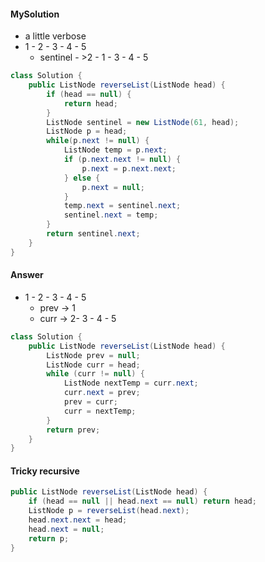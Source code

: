 #### MySolution

* a little verbose
* 1 - 2 - 3 - 4 - 5
  * sentinel - >2 - 1 - 3 - 4 - 5

```java
class Solution {
    public ListNode reverseList(ListNode head) {
        if (head == null) {
            return head;
        }
        ListNode sentinel = new ListNode(61, head);
        ListNode p = head;
        while(p.next != null) {
            ListNode temp = p.next;
            if (p.next.next != null) {
                p.next = p.next.next;
            } else {
                p.next = null;
            }
            temp.next = sentinel.next;
            sentinel.next = temp;
        }
        return sentinel.next;
    }
}
```

#### Answer

* 1 - 2 - 3 - 4 - 5
  * prev -> 1
  *  curr -> 2- 3 - 4 - 5

```java
class Solution {
    public ListNode reverseList(ListNode head) {
        ListNode prev = null;
        ListNode curr = head;
        while (curr != null) {
            ListNode nextTemp = curr.next;
            curr.next = prev;
            prev = curr;
            curr = nextTemp;
        }
        return prev;
    }
}
```



#### Tricky recursive

```java
public ListNode reverseList(ListNode head) {
    if (head == null || head.next == null) return head;
    ListNode p = reverseList(head.next);
    head.next.next = head;
    head.next = null;
    return p;
}
```

